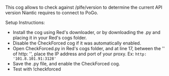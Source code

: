 This cog allows to check against /plfe/version to determine the current API version Niantic requires to connect to PoGo.

Setup Instructions:
* Install the cog using Red's downloader, or by downloading the .py and placing it in your Red's cogs folder.
* Disable the CheckForced cog if it was automatically enabled.
* Open CheckForced.py in Red's cogs folder, and at line 17, between the '' of http: '', place the IP address and port of your proxy. Ex: `http: '101.8.101.91:3128'`
* Save the .py file, and enable the CheckForced cog.
* Test with !checkforced
